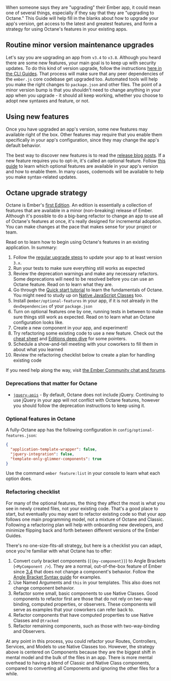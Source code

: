 When someone says they are "upgrading" their Ember app, it could mean one of several things, especially if they say that they are "upgrading to Octane."
This Guide will help fill in the blanks about how to upgrade your app's version, get access to the latest and greatest features, and form a strategy for using Octane's features in your existing apps.

## Routine minor version maintenance upgrades

Let's say you are upgrading an app from `v3.4` to `v3.8`.
Although you heard there are some new features, your main goal is to keep up with security updates.
To do this kind of version upgrade, follow the instructions [here in the CLI Guides](https://cli.emberjs.com/release/basic-use/upgrading/).
That process will make sure that any peer dependencies of the `ember.js` core codebase get upgraded too.
Automated tools will help you make the right changes to `package.json` and other files.
The point of a minor version bump is that you shouldn't need to change anything in your app when you upgrade - it should all keep working, whether you choose to adopt new syntaxes and feature, or not.

## Using new features

Once you have upgraded an app's version, some new features may available right of the box.
Other features may require that you enable them specifically in your app's configuration, since they may change the app's default behavior.

The best way to discover new features is to read the [release blog posts](https://blog.emberjs.com/tags/releases.html).
If a new feature requires you to opt-in, it's called an optional feature.
Follow [this guide](../../configuring-ember/optional-features/) to learn which optional features are available in your app's version and how to enable them.
In many cases, codemods will be available to help you make syntax-related updates.

## Octane upgrade strategy

Octane is Ember's [first Edition](https://emberjs.com/editions/).
An edition is essentially a collection of features that are available in a minor (non-breaking) release of Ember.
Although it's possible to do a big-bang refactor to change an app to use all of Octane's features at once, it's really designed for incremental adoption.
You can make changes at the pace that makes sense for your project or team.

Read on to learn how to begin using Octane's features in an existing application.
In summary:

1. Follow the [regular upgrade steps](https://cli.emberjs.com/release/basic-use/upgrading/) to update your app to at least version `3.x`. <!-- TODO -->
2. Run your tests to make sure everything still works as expected
3. Review the deprecation warnings and make any necessary refactors. Some deprecations will need to be resolved before you can use an Octane feature. Read on to learn what they are.
4. Go through the [Quick start tutorial](../../getting-started/quick-start) to learn the fundamentals of Octane. You might need to study up on [Native JavaScript Classes](https://developer.mozilla.org/en-US/docs/Web/JavaScript/Reference/Statements/class) too.
5. Install `@ember/optional-features` in your app, if it is not already in the `devDependencies` of your `package.json`
6. Turn on optional features one by one, running tests in between to make sure things still work as expected. Read on to learn what an Octane configuration looks like.
7. Create a new component in your app, and experiment!
8. Try refactoring some existing code to use a new feature. Check out the [cheat sheet](../cheat-sheet/) and [Editions deep dive](../editions/) for some pointers.
8. Schedule a show-and-tell meeting with your coworkers to fill them in about what you learned 
9. Review the refactoring checklist below to create a plan for handling existing code

If you need help along the way, visit [the Ember Community chat and forums](https://emberjs.com/community/).

### Deprecations that matter for Octane

- [`jquery-apis`](https://deprecations.emberjs.com/v3.x/#toc_jquery-apis) - By default, Octane does not include jQuery. Continuing to use jQuery in your app will not conflict with Octane features, however you should follow the deprecation instructions to keep using it.

<!-- TODO -->

### Optional features in Octane

A fully-Octane app has the following configuration in `config/optional-features.json`:

```json
{
  "application-template-wrapper": false,
  "jquery-integration": false,
  "template-only-glimmer-components": true
}
```

Use the command `ember feature:list` in your console to learn what each option does.

### Refactoring checklist

For many of the optional features, the thing they affect the most is what you see in newly created files, not your existing code.
That's a good place to start, but eventually you may want to refactor existing code so that your app follows one main programming model, not a mixture of Octane and Classic.
Following a refactoring plan will help with onboarding new developers, and minimize flipping back and forth between different versions of the Ember Guides.

There's no one-size-fits-all strategy, but here is a checklist you can adapt, once you're familiar with what Octane has to offer:

1. Convert curly bracket components (`{{my-component}}`) to Angle Brackets (`<MyComponent />`). They are a normal, out-of-the-box feature of Ember since [3.4](https://blog.emberjs.com/2018/10/07/ember-3-4-released.html) that does not change a component's behavior. Follow the [Angle Bracket Syntax guide](../../reference/syntax-conversion-guide) for examples.
2. Use Named Arguments and `this` in your templates. This also does not change component behavior.
3. Refactor some small, basic components to use Native Classes. Good components to refactor first are those that do not rely on two-way binding, computed properties, or observers. These components will serve as examples that your coworkers can refer back to.
5. Refactor components that have computed properties to use Native Classes and `@tracked`
6. Refactor remaining components, such as those with two-way-binding and Observers.

At any point in this process, you could refactor your Routes, Controllers, Services, and Models to use Native Classes too. However, the strategy above is centered on Components because they are the biggest shift in mental model and the bulk of the files in an app.
There is more mental overhead to having a blend of Classic and Native Class components, compared to converting all Components and ignoring the other files for a while.
